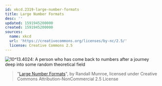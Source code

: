 ```yaml
---
id: xkcd.2319-large-number-formats
title: Large Number Formats
desc: ''
updated: 1591945200000
created: 1591945200000
sources:
  name: xkcd
  url: 'https://creativecommons.org/licenses/by-nc/2.5/'
  license: Creative Commons 2.5
---
```

![10^13.4024: A person who has come back to numbers after a journey deep into some random theoretical field](https://imgs.xkcd.com/comics/large_number_formats.png)
> "[Large Number Formats](https://xkcd.com/2319/)", by Randall Munroe, licensed under Creative Commons Attribution-NonCommercial 2.5 License
